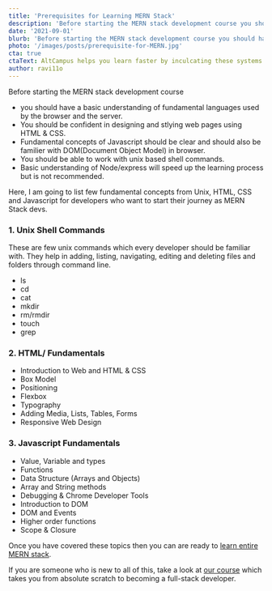```yaml
---
title: 'Prerequisites for Learning MERN Stack'
description: 'Before starting the MERN stack development course you should have a basic understanding of fundamental languages used by the browser and the server. You must be familier with basics of HTML, CSS and Javascript.'
date: '2021-09-01'
blurb: 'Before starting the MERN stack development course you should have a basic understanding of fundamental languages used by the browser and the server. You must be familier with basics of HTML, CSS and Javascript.'
photo: '/images/posts/prerequisite-for-MERN.jpg'
cta: true
ctaText: AltCampus helps you learn faster by inculcating these systems as part of the learning model. 🙌
author: ravi11o
---
```


Before starting the MERN stack development course

- you should have a basic understanding of fundamental languages used by the browser and the server.
- You should be confident in designing and stlying web pages using HTML & CSS.
- Fundamental concepts of Javascript should be clear and should also be familier with DOM(Document Object Model) in browser.
- You should be able to work with unix based shell commands.
- Basic understanding of Node/express will speed up the learning process but is not recommended.

Here, I am going to list few fundamental concepts from Unix, HTML, CSS and Javascript for developers who want to start their journey as MERN Stack devs.

### 1. Unix Shell Commands

These are few unix commands which every developer should be familiar with. They help in adding, listing, navigating, editing and deleting files and folders through command line.

- ls
- cd
- cat
- mkdir
- rm/rmdir
- touch
- grep

### 2. HTML/ Fundamentals

- Introduction to Web and HTML & CSS
- Box Model
- Positioning
- Flexbox
- Typography
- Adding Media, Lists, Tables, Forms
- Responsive Web Design

### 3. Javascript Fundamentals

- Value, Variable and types
- Functions
- Data Structure (Arrays and Objects)
- Array and String methods
- Debugging & Chrome Developer Tools
- Introduction to DOM
- DOM and Events
- Higher order functions
- Scope & Closure

Once you have covered these topics then you can are ready to [learn entire MERN stack](https://altcampus.school/community/posts/the-complete-roadmap-to-learn-full-stack-web-development-using-the-MERN-stack).

If you are someone who is new to all of this, take a look at [our course](https://altcampus.school) which takes you from absolute scratch to becoming a full-stack developer.
